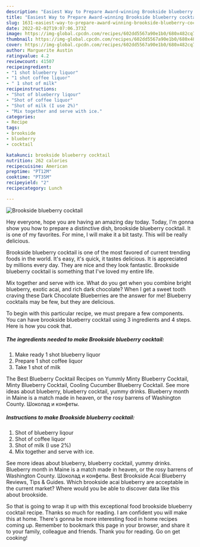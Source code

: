 ```yaml
---
description: "Easiest Way to Prepare Award-winning Brookside blueberry cocktail"
title: "Easiest Way to Prepare Award-winning Brookside blueberry cocktail"
slug: 1631-easiest-way-to-prepare-award-winning-brookside-blueberry-cocktail
date: 2022-02-02T19:07:06.373Z
image: https://img-global.cpcdn.com/recipes/602dd5567a90e1b0/680x482cq70/brookside-blueberry-cocktail-recipe-main-photo.jpg
thumbnail: https://img-global.cpcdn.com/recipes/602dd5567a90e1b0/680x482cq70/brookside-blueberry-cocktail-recipe-main-photo.jpg
cover: https://img-global.cpcdn.com/recipes/602dd5567a90e1b0/680x482cq70/brookside-blueberry-cocktail-recipe-main-photo.jpg
author: Marguerite Austin
ratingvalue: 4.2
reviewcount: 41507
recipeingredient:
- "1 shot blueberry liquor"
- "1 shot coffee liquor"
- " 1 shot of milk"
recipeinstructions:
- "Shot of blueberry liqour"
- "Shot of coffee liquor"
- "Shot of milk (I use 2%)"
- "Mix together and serve with ice."
categories:
- Recipe
tags:
- brookside
- blueberry
- cocktail

katakunci: brookside blueberry cocktail 
nutrition: 262 calories
recipecuisine: American
preptime: "PT12M"
cooktime: "PT35M"
recipeyield: "2"
recipecategory: Lunch

---
```



![Brookside blueberry cocktail](https://img-global.cpcdn.com/recipes/602dd5567a90e1b0/680x482cq70/brookside-blueberry-cocktail-recipe-main-photo.jpg)

Hey everyone, hope you are having an amazing day today. Today, I'm gonna show you how to prepare a distinctive dish, brookside blueberry cocktail. It is one of my favorites. For mine, I will make it a bit tasty. This will be really delicious.

Brookside blueberry cocktail is one of the most favored of current trending foods in the world. It's easy, it's quick, it tastes delicious. It is appreciated by millions every day. They are nice and they look fantastic. Brookside blueberry cocktail is something that I've loved my entire life.

Mix together and serve with ice. What do you get when you combine bright blueberry, exotic acai, and rich dark chocolate? When I get a sweet tooth craving these Dark Chocolate Blueberries are the answer for me! Blueberry cocktails may be few, but they are delicious.


To begin with this particular recipe, we must prepare a few components. You can have brookside blueberry cocktail using 3 ingredients and 4 steps. Here is how you cook that.

<!--inarticleads1-->

##### The ingredients needed to make Brookside blueberry cocktail:

1. Make ready 1 shot blueberry liquor
1. Prepare 1 shot coffee liquor
1. Take  1 shot of milk


The Best Blueberry Cocktail Recipes on Yummly Minty Blueberry Cocktail, Minty Blueberry Cocktail, Cooling Cucumber Blueberry Cocktail. See more ideas about blueberry, blueberry cocktail, yummy drinks. Blueberry month in Maine is a match made in heaven, or the rosy barrens of Washington County. Шоколад и конфеты. 

<!--inarticleads2-->

##### Instructions to make Brookside blueberry cocktail:

1. Shot of blueberry liqour
1. Shot of coffee liquor
1. Shot of milk (I use 2%)
1. Mix together and serve with ice.


See more ideas about blueberry, blueberry cocktail, yummy drinks. Blueberry month in Maine is a match made in heaven, or the rosy barrens of Washington County. Шоколад и конфеты. Best Brookside Acai Blueberry Reviews, Tips &amp; Guides. Which brookside acai blueberry are acceptable in the current market? Where would you be able to discover data like this about brookside. 

So that is going to wrap it up with this exceptional food brookside blueberry cocktail recipe. Thanks so much for reading. I am confident you will make this at home. There's gonna be more interesting food in home recipes coming up. Remember to bookmark this page in your browser, and share it to your family, colleague and friends. Thank you for reading. Go on get cooking!
